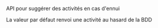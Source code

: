 API pour suggérer des activités en cas d'ennui

La valeur par défaut renvoi une activité au hasard de la BDD